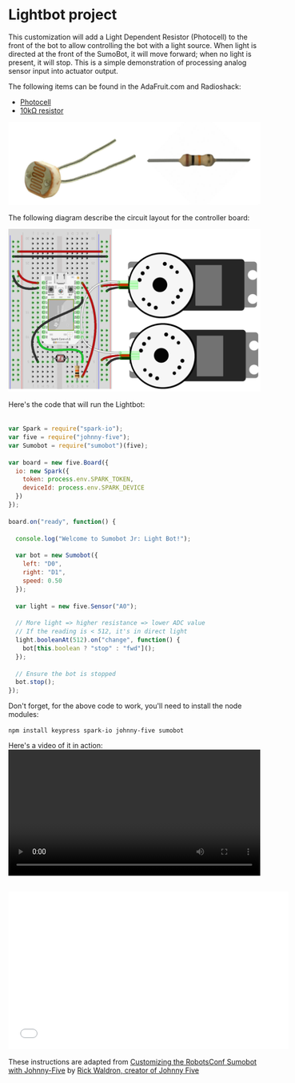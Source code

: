# Lightbot project

This customization will add a Light Dependent Resistor (Photocell) to the front of the bot to allow controlling the bot with a light source. When light is directed at the front of the SumoBot, it will move forward; when no light is present, it will stop. This is a simple demonstration of processing analog sensor input into actuator output.

The following items can be found in the AdaFruit.com and Radioshack:

- [Photocell](http://www.adafruit.com/products/161)
- [10kΩ resistor](http://comingsoon.radioshack.com/10k-ohm-1-4-watt-carbon-film-resistor-5-pack/2711335.html#.VbMBquhViko)

![Sumo LEDs](../images/sumo-ldr-10kohm.jpg)

The following diagram describe the circuit layout for the controller board:

![Circuit Layout](../images/sumo-light-spark-circuit.png)

Here's the code that will run the Lightbot:

```js

var Spark = require("spark-io");
var five = require("johnny-five");
var Sumobot = require("sumobot")(five);

var board = new five.Board({
  io: new Spark({
    token: process.env.SPARK_TOKEN,
    deviceId: process.env.SPARK_DEVICE
  })
});

board.on("ready", function() {

  console.log("Welcome to Sumobot Jr: Light Bot!");

  var bot = new Sumobot({
    left: "D0",
    right: "D1",
    speed: 0.50
  });

  var light = new five.Sensor("A0");

  // More light => higher resistance => lower ADC value
  // If the reading is < 512, it's in direct light
  light.booleanAt(512).on("change", function() {
    bot[this.boolean ? "stop" : "fwd"]();
  });

  // Ensure the bot is stopped
  bot.stop();
});

```
Don't forget, for the above code to work, you'll need to install the node modules:

`npm install keypress spark-io johnny-five sumobot`

Here's a video of it in action:
<video controls="" class="blog-full-width-block" style="display: inline-block;width: 100%;margin: 0 0 1em 0;">
<source src="https://dl.dropboxusercontent.com/u/3531958/sumobot/sumo-light-bot.mp4">
<source src="https://dl.dropboxusercontent.com/u/3531958/sumobot/sumo-light-bot.webm">  
<source src="https://dl.dropboxusercontent.com/u/3531958/sumobot/sumo-light-bot.ogv">
<iframe width="560" height="315" src="//www.youtube.com/embed/JqDq705zxOg" frameborder="0" allowfullscreen=""></iframe>
</video>

These instructions are adapted from [Customizing the RobotsConf Sumobot with Johnny-Five](https://bocoup.com/weblog/customizing-the-robotsconf-sumobot-with-johnny-five/) by [Rick Waldron, creator of Johnny Five](https://twitter.com/rwaldron)

